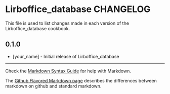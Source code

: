 Lirboffice_database CHANGELOG
=============================

This file is used to list changes made in each version of the Lirboffice_database cookbook.

0.1.0
-----
- [your_name] - Initial release of Lirboffice_database

- - -
Check the [Markdown Syntax Guide](http://daringfireball.net/projects/markdown/syntax) for help with Markdown.

The [Github Flavored Markdown page](http://github.github.com/github-flavored-markdown/) describes the differences between markdown on github and standard markdown.

